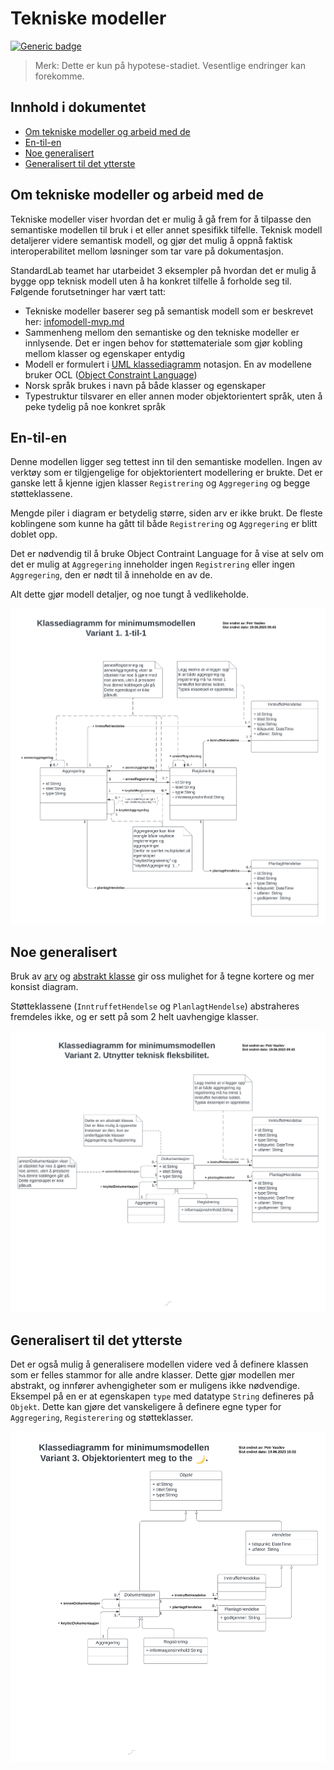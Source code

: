 # Tekniske modeller

[![Generic badge](https://img.shields.io/badge/Status-Kladd-red.svg)](https://shields.io/)

> Merk: Dette er kun på hypotese-stadiet. Vesentlige endringer kan forekomme.

## Innhold i dokumentet

<!-- MarkdownTOC -->

- [Om tekniske modeller og arbeid med de](#om-tekniske-modeller-og-arbeid-med-de)
- [En-til-en](#en-til-en)
- [Noe generalisert](#noe-generalisert)
- [Generalisert til det ytterste](#generalisert-til-det-ytterste)

<!-- /MarkdownTOC -->

## Om tekniske modeller og arbeid med de

Tekniske modeller viser hvordan det er mulig å gå frem for å tilpasse den semantiske modellen til bruk i et eller annet spesifikk tilfelle. Teknisk modell detaljerer videre semantisk modell, og gjør det mulig å oppnå faktisk interoperabilitet mellom løsninger som tar vare på dokumentasjon.

StandardLab teamet har utarbeidet 3 eksempler på hvordan det er mulig å bygge opp teknisk modell uten å ha konkret tilfelle å forholde seg til. Følgende forutsetninger har vært tatt:

* Tekniske modeller baserer seg på semantisk modell som er beskrevet her: [infomodell-mvp.md](infomodell-mvp.md)
* Sammenheng mellom den semantiske og den tekniske modeller er innlysende. Det er ingen behov for støttemateriale som gjør kobling mellom klasser og egenskaper entydig
* Modell er formulert i [UML klassediagramm](https://en.wikipedia.org/wiki/Unified_Modeling_Language) notasjon. En av modellene bruker OCL ([Object Constraint Language](https://en.wikipedia.org/wiki/Object_Constraint_Language))
* Norsk språk brukes i navn på både klasser og egenskaper
* Typestruktur tilsvarer en eller annen moder objektorientert språk, uten å peke tydelig på noe konkret språk

## En-til-en

Denne modellen ligger seg tettest inn til den semantiske modellen. Ingen av verktøy som er tilgjengelige for objektorientert modellering er brukte. Det er ganske lett å kjenne igjen klasser `Registrering` og `Aggregering` og begge støtteklassene.

Mengde piler i diagram er betydelig større, siden arv er ikke brukt. De fleste koblingene som kunne ha gått til både `Registrering` og `Aggregering` er blitt doblet opp.

Det er nødvendig til å bruke Object Contraint Language for å vise at selv om det er mulig at `Aggregering` inneholder ingen `Registrering` eller ingen `Aggregering`, den er nødt til å inneholde en av de.

Alt dette gjør modell detaljer, og noe tungt å vedlikeholde.

![Teknisk modell: En-til-en](/standarder/figurer/teknisk-modell-1.png)

## Noe generalisert

Bruk av [arv](https://en.wikipedia.org/wiki/Inheritance_(object-oriented_programming)) og [abstrakt klasse](https://en.wikipedia.org/wiki/Abstract_type) gir oss mulighet for å tegne kortere og mer konsist diagram.

Støtteklassene (`InntruffetHendelse` og `PlanlagtHendelse`) abstraheres fremdeles ikke, og er sett på som 2 helt uavhengige klasser.

![Teknisk modell: Noe generalisert](/standarder/figurer/teknisk-modell-2.png)


## Generalisert til det ytterste

Det er også mulig å generalisere modellen videre ved å definere klassen som er felles stammor for alle andre klasser. Dette gjør modellen mer abstrakt, og innfører avhengigheter som er muligens ikke nødvendige. Eksempel på en er at egenskapen `type` med datatype `String` defineres på `Objekt`. Dette kan gjøre det vanskeligere å definere egne typer for `Aggregering`, `Registerering` og støtteklasser.


![Teknisk modell: Generalisert](/standarder/figurer/teknisk-modell-3.png)
